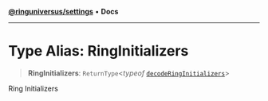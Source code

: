 [**@ringuniversus/settings**](../README.md) • **Docs**

---

# Type Alias: RingInitializers

> **RingInitializers**: `ReturnType`\<_typeof_ [`decodeRingInitializers`](../variables/decodeRingInitializers.md)\>

Ring Initializers

